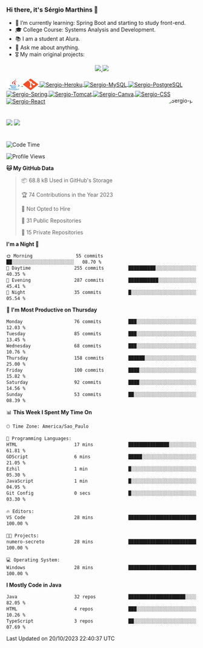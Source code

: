 ### Hi there, it's Sérgio Marthins 👋


- 🌱 I’m currently learning: Spring Boot and starting to study front-end.
- 🎓 College Course: Systems Analysis and Development.
- 📚  I am a student at Alura.
- 💬 Ask me about anything.
- 🎖 My main original projects: 

<div align="center">
  <a href="https://github.com/Almadavic">
  <img height="180em" src="https://github-readme-stats.vercel.app/api?username=Marthiins&show_icons=true&theme=dracula&include_all_commits=true&count_private=true"/>
  <img height="180em" src="https://github-readme-stats.vercel.app/api/top-langs/?username=Marthiins&layout=compact&langs_count=7&theme=dracula"/>
</div>
<div style="display: inline_block"><br>
  <img align="center" alt="Sergio-Java" height="30" width="40" src="https://raw.githubusercontent.com/devicons/devicon/master/icons/java/java-original.svg">
  <img align="center" alt="Sergio-Git" height="30" width="40" src="https://raw.githubusercontent.com/devicons/devicon/master/icons/git/git-original.svg">
  <img align="center" alt="Sergio-Heroku" height="30" width="40" src="https://cdn.jsdelivr.net/gh/devicons/devicon/icons/heroku/heroku-plain-wordmark.svg" />             
  <img align="center" alt="Sergio-MySQL" height="30" width="40" src="https://cdn.jsdelivr.net/gh/devicons/devicon/icons/mysql/mysql-original-wordmark.svg" />
  <img align="center" alt="Sergio-PostgreSQL" height="30" width="40" src="https://cdn.jsdelivr.net/gh/devicons/devicon/icons/postgresql/postgresql-plain-wordmark.svg" />
  <img align="center" alt="Sergio-Spring" height="30" width="40" src="https://cdn.jsdelivr.net/gh/devicons/devicon/icons/spring/spring-original-wordmark.svg" />
  <img align="center" alt="Sergio-Tomcat" height="30" width="40" src="https://cdn.jsdelivr.net/gh/devicons/devicon/icons/tomcat/tomcat-original-wordmark.svg" />
  <img align="center" alt="Sergio-Canva" height="30" width="40" src="https://cdn.jsdelivr.net/gh/devicons/devicon/icons/canva/canva-original.svg" />
  <img align="center" alt="Sergio-CSS" height="30" width="40" src="https://cdn.jsdelivr.net/gh/devicons/devicon/icons/css3/css3-original.svg" />
  <img align="center" alt="Sergio-React" height="30" width="40" src="https://cdn.jsdelivr.net/gh/devicons/devicon/icons/react/react-original.svg" />        
  <img align="right" alt="Sergio-pic" height="150" style="border-radius:50px;" src="https://user-images.githubusercontent.com/47826754/188357708-748fc4f4-5846-47a3-9063-ce04eeefcb8f.png">
</div>

#

<div> 
 <a href = "mailto:sergio.marthiins@gmail.com"><img src="https://img.shields.io/badge/-Gmail-%23333?style=for-the-badge&logo=gmail&logoColor=white" target="_blank"></a>
  <a href="https://www.linkedin.com/in/.........../" target="_blank"><img src="https://img.shields.io/badge/-LinkedIn-%230077B5?style=for-the-badge&logo=linkedin&logoColor=white" target="_blank"></a> 
</div>

#

<!--START_SECTION:waka-->
![Code Time](http://img.shields.io/badge/Code%20Time-72%20hrs%201%20min-blue)

![Profile Views](http://img.shields.io/badge/Profile%20Views-1-blue)

**🐱 My GitHub Data** 

> 📦 68.8 kB Used in GitHub's Storage 
 > 
> 🏆 74 Contributions in the Year 2023
 > 
> 🚫 Not Opted to Hire
 > 
> 📜 31 Public Repositories 
 > 
> 🔑 15 Private Repositories 
 > 
**I'm a Night 🦉** 

```text
🌞 Morning                55 commits          ██░░░░░░░░░░░░░░░░░░░░░░░   08.70 % 
🌆 Daytime                255 commits         ██████████░░░░░░░░░░░░░░░   40.35 % 
🌃 Evening                287 commits         ███████████░░░░░░░░░░░░░░   45.41 % 
🌙 Night                  35 commits          █░░░░░░░░░░░░░░░░░░░░░░░░   05.54 % 
```
📅 **I'm Most Productive on Thursday** 

```text
Monday                   76 commits          ███░░░░░░░░░░░░░░░░░░░░░░   12.03 % 
Tuesday                  85 commits          ███░░░░░░░░░░░░░░░░░░░░░░   13.45 % 
Wednesday                68 commits          ███░░░░░░░░░░░░░░░░░░░░░░   10.76 % 
Thursday                 158 commits         ██████░░░░░░░░░░░░░░░░░░░   25.00 % 
Friday                   100 commits         ████░░░░░░░░░░░░░░░░░░░░░   15.82 % 
Saturday                 92 commits          ████░░░░░░░░░░░░░░░░░░░░░   14.56 % 
Sunday                   53 commits          ██░░░░░░░░░░░░░░░░░░░░░░░   08.39 % 
```


📊 **This Week I Spent My Time On** 

```text
🕑︎ Time Zone: America/Sao_Paulo

💬 Programming Languages: 
HTML                     17 mins             ███████████████░░░░░░░░░░   61.81 % 
GDScript                 6 mins              █████░░░░░░░░░░░░░░░░░░░░   21.05 % 
Ezhil                    1 min               █░░░░░░░░░░░░░░░░░░░░░░░░   05.30 % 
JavaScript               1 min               █░░░░░░░░░░░░░░░░░░░░░░░░   04.95 % 
Git Config               0 secs              █░░░░░░░░░░░░░░░░░░░░░░░░   03.30 % 

🔥 Editors: 
VS Code                  28 mins             █████████████████████████   100.00 % 

🐱‍💻 Projects: 
numero-secreto           28 mins             █████████████████████████   100.00 % 

💻 Operating System: 
Windows                  28 mins             █████████████████████████   100.00 % 
```

**I Mostly Code in Java** 

```text
Java                     32 repos            █████████████████████░░░░   82.05 % 
HTML                     4 repos             ███░░░░░░░░░░░░░░░░░░░░░░   10.26 % 
TypeScript               3 repos             ██░░░░░░░░░░░░░░░░░░░░░░░   07.69 % 
```




 Last Updated on 20/10/2023 22:40:37 UTC
<!--END_SECTION:waka-->

